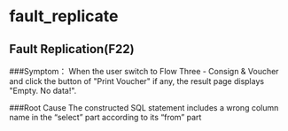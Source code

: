 # fault_replicate


##  Fault Replication(F22) 

###Symptom：
When the user switch to Flow Three - Consign & Voucher 
and click the button of "Print Voucher" if any,
the result page displays "Empty. No data!".

###Root Cause
The constructed SQL statement includes a wrong column name
in the “select” part according to its “from” part

